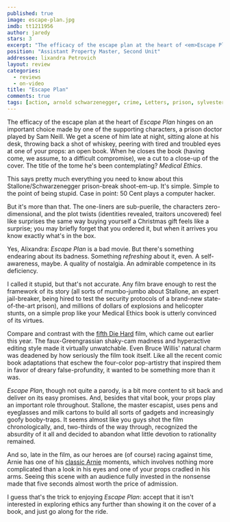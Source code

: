 ```yaml
---
published: true
image: escape-plan.jpg
imdb: tt1211956
author: jaredy 
stars: 3
excerpt: "The efficacy of the escape plan at the heart of <em>Escape Plan</em> hinges on an important choice made by one of the supporting characters, a prison doctor played by Sam Neill."
position: "Assistant Property Master, Second Unit"
addressee: lixandra Petrovich
layout: review
categories: 
  - reviews
  - on-video
title: "Escape Plan"
comments: true
tags: [action, arnold schwarzenegger, crime, Letters, prison, sylvester stallone]
---
```

The efficacy of the escape plan at the heart of _Escape Plan_ hinges on an important choice made by one of the supporting characters, a prison doctor played by Sam Neill. We get a scene of him late at night, sitting alone at his desk, throwing back a shot of whiskey, peering with tired and troubled eyes at one of your props: an open book. When he closes the book (having come, we assume, to a difficult compromise), we a cut to a close-up of the cover. The title of the tome he's been contemplating? _Medical Ethics_.

This says pretty much everything you need to know about this Stallone/Schwarzenegger prison-break shoot-em-up. It's simple. Simple to the point of being stupid. Case in point: 50 Cent plays a computer hacker.

But it's more than that. The one-liners are sub-puerile, the characters zero-dimensional, and the plot twists (identities revealed, traitors uncovered) feel like surprises the same way buying yourself a Christmas gift feels like a surprise; you may briefly forget that you ordered it, but when it arrives you know exactly what's in the box.

Yes, Alixandra: _Escape Plan_ is a bad movie. But there's something endearing about its badness. Something _refreshing_ about it, even. A self-awareness, maybe. A quality of nostalgia. An admirable competence in its deficiency.

I called it stupid, but that's not accurate. Any film brave enough to rest the framework of its story (all sorts of mumbo-jumbo about Stallone, an expert jail-breaker, being hired to test the security protocols of a brand-new state-of-the-art prison), and millions of dollars of explosions and helicopter stunts, on a simple prop like your Medical Ethics book is utterly convinced of its virtues.

Compare and contrast with the [fifth Die Hard][1] film, which came out earlier this year. The faux-Greengrassian shaky-cam madness and hyperactive editing style made it virtually unwatchable. Even Bruce Willis' natural charm was deadened by how seriously the film took itself. Like all the recent comic book adaptations that eschew the four-color pop-artistry that inspired them in favor of dreary false-profundity, it wanted to be something more than it was.  

   [1]: /content/2013/2/15/a-good-day-to-die-hard.html

_Escape Plan_, though not quite a parody, is a bit more content to sit back and deliver on its easy promises. And, besides that vital book, your props play an important role throughout. Stallone, the master escapist, uses pens and eyeglasses and milk cartons to build all sorts of gadgets and increasingly goofy booby-traps. It seems almost like you guys shot the film chronologically, and, two-thirds of the way through, recognized the absurdity of it all and decided to abandon what little devotion to rationality remained.

And so, late in the film, as our heroes are (of course) racing against time, Arnie has one of his [classic Arnie][2] moments, which involves nothing more complicated than a look in his eyes and one of your props cradled in his arms. Seeing this scene with an audience fully invested in the nonsense made that five seconds almost worth the price of admission.

   [2]: http://bit.ly/SJ5FYy

I guess that's the trick to enjoying _Escape Plan_: accept that it isn't interested in exploring ethics any further than showing it on the cover of a book, and just go along for the ride.
